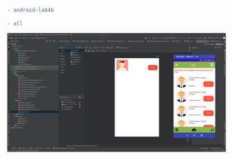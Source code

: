
```diff
- android-lab4b
```

```diff
- all
```
  ![alt text](https://github.com/MaiKienCuong/android-lab4b/blob/master/ANH1.PNG?raw=true)
